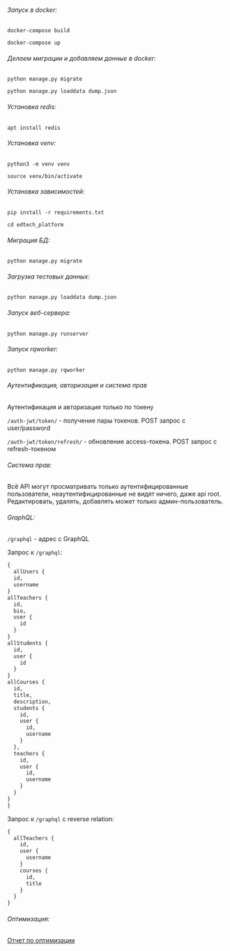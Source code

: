 ###### Запуск в docker:
`docker-compose build`

`docker-compose up`

###### Делаем миграции и добавляем данные в docker:
`python manage.py migrate`

`python manage.py loaddata dump.json`

###### Установка redis:
`apt install redis`

###### Установка venv:
`python3 -m venv venv`

`source venv/bin/activate`

###### Установка зависимостей:
`pip install -r requirements.txt`

`cd edtech_platform`

###### Миграция БД:
`python manage.py migrate`

###### Загрузка тестовых данных:
`python manage.py loaddata dump.json`

###### Запуск веб-сервера:
`python manage.py runserver`

###### Запуск rqworker:
`python manage.py rqworker`

###### Аутентификация, авторизация и система прав
Аутентификация и авторизация только по токену

`/auth-jwt/token/` - получение пары токенов. POST запрос с user/password

`/auth-jwt/token/refresh/` - обновление access-токена. POST запрос с refresh-токеном

###### Система прав: 
Всё API могут просматривать только аутентифицированные пользователи, неаутентифицированные не видят ничего, даже api root.
Редактировать, удалять, добавлять может только админ-пользователь.

###### GraphQL:

`/graphql` - адрес с GraphQL

Запрос к `/graphql`:
```graphql
{
  allUsers {
  id,
  username
}
allTeachers {
  id,
  bio,
  user {
    id
  }
}
allStudents {
  id,
  user {
    id
  }
}
allCourses {
  id,
  title,
  description,
  students {
    id,
    user {
      id,
      username
    }
  },
  teachers {
    id,
    user {
      id,
      username
    }
  }
}
}
```
Запрос к `/graphql` c reverse relation:
```graphql 
{
  allTeachers {
    id,
    user {
      username
    }
    courses {
      id,
      title
    }
  } 
}
```

###### Оптимизация:
[Отчет по оптимизации](https://docs.google.com/spreadsheets/d/1jUT0T2rmiO9Sc0PVIR0JKyjeqagjxrwECPhk_57q-po/edit?usp=sharing)

